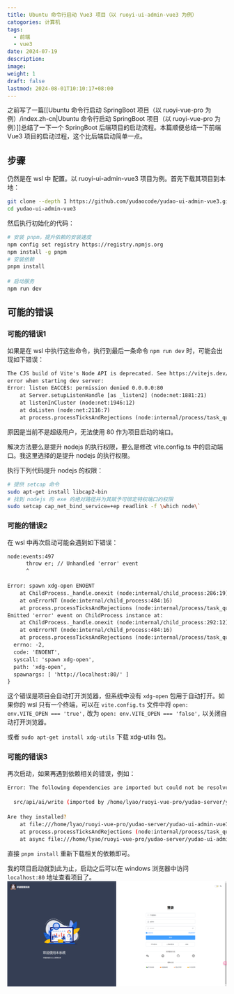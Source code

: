 ```yaml
---
title: Ubuntu 命令行启动 Vue3 项目（以 ruoyi-ui-admin-vue3 为例）
catogories: 计算机
tags:
  - 前端
  - vue3
date: 2024-07-19
description: 
image: 
weight: 1
draft: false
lastmod: 2024-08-01T10:10:17+08:00
---
```


之前写了一篇[[Ubuntu 命令行启动 SpringBoot 项目（以 ruoyi-vue-pro 为例）/index.zh-cn|Ubuntu 命令行启动 SpringBoot 项目（以 ruoyi-vue-pro 为例）]]总结了一下一个 SpringBoot 后端项目的启动流程。本篇顺便总结一下前端 Vue3 项目的启动过程，这个比后端启动简单一点。

## 步骤

仍然是在 wsl 中 配置。以 ruoyi-ui-admin-vue3 项目为例。首先下载其项目到本地：
```sh
git clone --depth 1 https://github.com/yudaocode/yudao-ui-admin-vue3.git
cd yudao-ui-admin-vue3
```

然后执行初始化的代码：
```sh
# 安装 pnpm，提升依赖的安装速度
npm config set registry https://registry.npmjs.org
npm install -g pnpm
# 安装依赖
pnpm install

# 启动服务
npm run dev
```

## 可能的错误
### 可能的错误1
如果是在 wsl 中执行这些命令，执行到最后一条命令 `npm run dev` 时，可能会出现如下错误：
```txt
The CJS build of Vite's Node API is deprecated. See https://vitejs.dev/guide/troubleshooting.html#vite-cjs-node-api-deprecated for more details.
error when starting dev server:
Error: listen EACCES: permission denied 0.0.0.0:80
    at Server.setupListenHandle [as _listen2] (node:net:1881:21)
    at listenInCluster (node:net:1946:12)
    at doListen (node:net:2116:7)
    at process.processTicksAndRejections (node:internal/process/task_queues:83:21)
```

原因是当前不是超级用户，无法使用 80 作为项目启动的端口。

解决方法要么是提升 nodejs 的执行权限，要么是修改 vite.config.ts 中的启动端口。我这里选择的是提升 nodejs 的执行权限。

执行下列代码提升 nodejs 的权限：
```sh
# 提供 setcap 命令
sudo apt-get install libcap2-bin
# 找到 nodejs 的 exe 的绝对路径并为其赋予可绑定特权端口的权限
sudo setcap cap_net_bind_service=+ep readlink -f \which node\`
```

### 可能的错误2

在 wsl 中再次启动可能会遇到如下错误：
```txt
node:events:497
      throw er; // Unhandled 'error' event
      ^

Error: spawn xdg-open ENOENT
    at ChildProcess._handle.onexit (node:internal/child_process:286:19)
    at onErrorNT (node:internal/child_process:484:16)
    at process.processTicksAndRejections (node:internal/process/task_queues:82:21)
Emitted 'error' event on ChildProcess instance at:
    at ChildProcess._handle.onexit (node:internal/child_process:292:12)
    at onErrorNT (node:internal/child_process:484:16)
    at process.processTicksAndRejections (node:internal/process/task_queues:82:21) {
  errno: -2,
  code: 'ENOENT',
  syscall: 'spawn xdg-open',
  path: 'xdg-open',
  spawnargs: [ 'http://localhost:80/' ]
}
```

这个错误是项目会自动打开浏览器，但系统中没有 `xdg-open` 包用于自动打开。如果你的 wsl 只有一个终端，可以在 `vite.config.ts` 文件中将 `open: env.VITE_OPEN === 'true',` 改为 `open: env.VITE_OPEN === 'false',` 以关闭自动打开浏览器。

或者 `sudo apt-get install xdg-utils` 下载 xdg-utils 包。

### 可能的错误3

再次启动，如果再遇到依赖相关的错误，例如：
```sh
Error: The following dependencies are imported but could not be resolved:

  src/api/ai/write (imported by /home/lyao/ruoyi-vue-pro/yudao-server/yudao-ui-admin-vue3/src/views/ai/write/index/components/Left.vue?id=0)

Are they installed?
    at file:///home/lyao/ruoyi-vue-pro/yudao-server/yudao-ui-admin-vue3/node_modules/.pnpm/vite@5.1.4_@types+node@20.12.7_sass@1.75.0_terser@5.30.4/node_modules/vite/dist/node/chunks/dep-jDlpJiMN.js:52270:23
    at process.processTicksAndRejections (node:internal/process/task_queues:95:5)
    at async file:///home/lyao/ruoyi-vue-pro/yudao-server/yudao-ui-admin-vue3/node_modules/.pnpm/vite@5.1.4_@types+node@20.12.7_sass@1.75.0_terser@5.30.4/node_modules/vite/dist/node/chunks/dep-jDlpJiMN.js:51682:38
```

直接 `pnpm install` 重新下载相关的依赖即可。

我的项目启动就到此为止，启动之后可以在 windows 浏览器中访问 `localhost:80` 地址查看项目了。
![image.png](https://raw.githubusercontent.com/oLd-Y/PicGoPictures/main/20240719162711.png)
